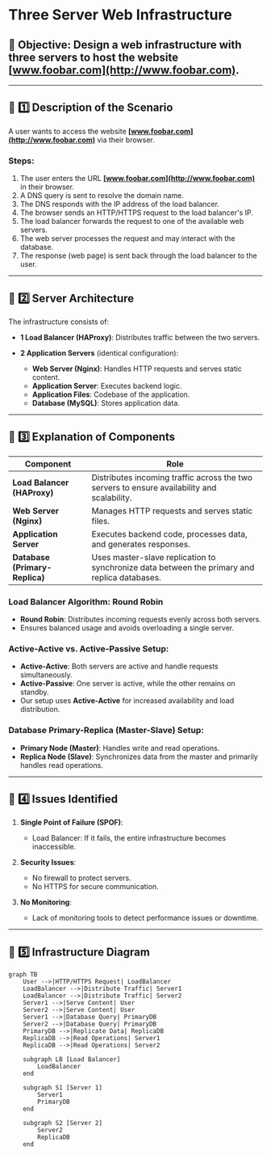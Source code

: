 # Three Server Web Infrastructure

## 🎯 Objective: Design a web infrastructure with three servers to host the website [www.foobar.com](http://www.foobar.com).

---

## 📌 1️⃣ Description of the Scenario

A user wants to access the website **[www.foobar.com](http://www.foobar.com)** via their browser.

### Steps:

1. The user enters the URL **[www.foobar.com](http://www.foobar.com)** in their browser.
2. A DNS query is sent to resolve the domain name.
3. The DNS responds with the IP address of the load balancer.
4. The browser sends an HTTP/HTTPS request to the load balancer's IP.
5. The load balancer forwards the request to one of the available web servers.
6. The web server processes the request and may interact with the database.
7. The response (web page) is sent back through the load balancer to the user.

---

## 📌 2️⃣ Server Architecture

The infrastructure consists of:

* **1 Load Balancer (HAProxy)**: Distributes traffic between the two servers.
* **2 Application Servers** (identical configuration):

  * **Web Server (Nginx)**: Handles HTTP requests and serves static content.
  * **Application Server**: Executes backend logic.
  * **Application Files**: Codebase of the application.
  * **Database (MySQL)**: Stores application data.

---

## 📌 3️⃣ Explanation of Components

| Component                      | Role                                                                                         |
| ------------------------------ | -------------------------------------------------------------------------------------------- |
| **Load Balancer (HAProxy)**    | Distributes incoming traffic across the two servers to ensure availability and scalability.  |
| **Web Server (Nginx)**         | Manages HTTP requests and serves static files.                                               |
| **Application Server**         | Executes backend code, processes data, and generates responses.                              |
| **Database (Primary-Replica)** | Uses master-slave replication to synchronize data between the primary and replica databases. |

### Load Balancer Algorithm: Round Robin

* **Round Robin**: Distributes incoming requests evenly across both servers.
* Ensures balanced usage and avoids overloading a single server.

### Active-Active vs. Active-Passive Setup:

* **Active-Active**: Both servers are active and handle requests simultaneously.
* **Active-Passive**: One server is active, while the other remains on standby.
* Our setup uses **Active-Active** for increased availability and load distribution.

### Database Primary-Replica (Master-Slave) Setup:

* **Primary Node (Master)**: Handles write and read operations.
* **Replica Node (Slave)**: Synchronizes data from the master and primarily handles read operations.

---

## 📌 4️⃣ Issues Identified

1. **Single Point of Failure (SPOF)**:

   * Load Balancer: If it fails, the entire infrastructure becomes inaccessible.

2. **Security Issues**:

   * No firewall to protect servers.
   * No HTTPS for secure communication.

3. **No Monitoring**:

   * Lack of monitoring tools to detect performance issues or downtime.

---

## 📌 5️⃣ Infrastructure Diagram

```mermaid
graph TB
    User -->|HTTP/HTTPS Request| LoadBalancer
    LoadBalancer -->|Distribute Traffic| Server1
    LoadBalancer -->|Distribute Traffic| Server2
    Server1 -->|Serve Content| User
    Server2 -->|Serve Content| User
    Server1 -->|Database Query| PrimaryDB
    Server2 -->|Database Query| PrimaryDB
    PrimaryDB -->|Replicate Data| ReplicaDB
    ReplicaDB -->|Read Operations| Server1
    ReplicaDB -->|Read Operations| Server2

    subgraph LB [Load Balancer]
        LoadBalancer
    end

    subgraph S1 [Server 1]
        Server1
        PrimaryDB
    end

    subgraph S2 [Server 2]
        Server2
        ReplicaDB
    end
```
